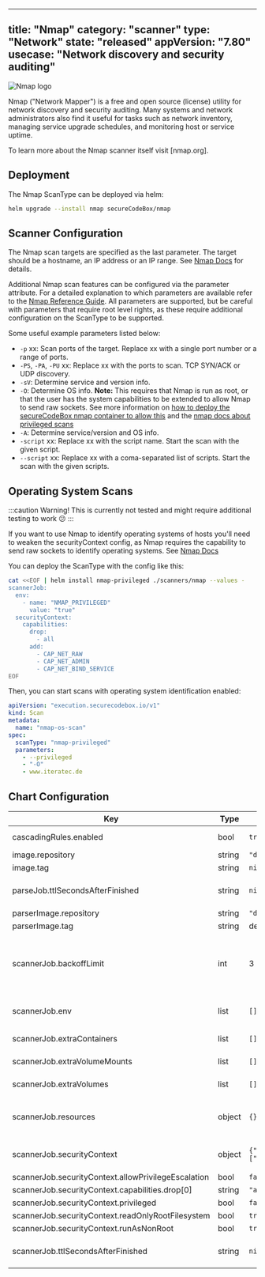 
---
title: "Nmap"
category: "scanner"
type: "Network"
state: "released"
appVersion: "7.80"
usecase: "Network discovery and security auditing"
---

![Nmap logo](https://nmap.org/images/sitelogo.png)

Nmap ("Network Mapper") is a free and open source (license) utility for network discovery and security auditing. Many systems and network administrators also find it useful for tasks such as network inventory, managing service upgrade schedules, and monitoring host or service uptime.

To learn more about the Nmap scanner itself visit [nmap.org].

<!-- end -->

## Deployment

The Nmap ScanType can be deployed via helm:

```bash
helm upgrade --install nmap secureCodeBox/nmap
```

## Scanner Configuration

The Nmap scan targets are specified as the last parameter. The target should be a hostname, an IP address or an IP range. See [Nmap Docs](https://nmap.org/book/man-target-specification.html) for details.

Additional Nmap scan features can be configured via the parameter attribute. For a detailed explanation to which parameters are available refer to the [Nmap Reference Guide](https://nmap.org/book/man.html). All parameters are supported, but be careful with parameters that require root level rights, as these require additional configuration on the ScanType to be supported.

Some useful example parameters listed below:

- `-p` xx: Scan ports of the target. Replace xx with a single port number or a range of ports.
- `-PS`, `-PA`, `-PU` xx: Replace xx with the ports to scan. TCP SYN/ACK or
  UDP discovery.
- `-sV`: Determine service and version info.
- `-O`: Determine OS info. **Note:** This requires that Nmap is run as root, or that the user has the system capabilities to be extended to allow Nmap to send raw sockets. See more information on [how to deploy the secureCodeBox nmap container to allow this](https://github.com/secureCodeBox/scanner-infrastructure-nmap/pull/20) and the [nmap docs about privileged scans](https://secwiki.org/w/Running_nmap_as_an_unprivileged_user)
- `-A`: Determine service/version and OS info.
- `-script` xx: Replace xx with the script name. Start the scan with the given script.
- `--script` xx: Replace xx with a coma-separated list of scripts. Start the scan with the given scripts.

## Operating System Scans

:::caution
Warning! This is currently not tested and might require additional testing to work 😕
:::

If you want to use Nmap to identify operating systems of hosts you'll need to weaken the securityContext config, as Nmap requires the capability to send raw sockets to identify operating systems. See [Nmap Docs](https://secwiki.org/w/Running_nmap_as_an_unprivileged_user)

You can deploy the ScanType with the config like this:

```bash
cat <<EOF | helm install nmap-privileged ./scanners/nmap --values -
scannerJob:
  env:
    - name: "NMAP_PRIVILEGED"
      value: "true"
  securityContext:
    capabilities:
      drop:
        - all
      add:
        - CAP_NET_RAW
        - CAP_NET_ADMIN
        - CAP_NET_BIND_SERVICE
EOF
```

Then, you can start scans with operating system identification enabled:

```yaml
apiVersion: "execution.securecodebox.io/v1"
kind: Scan
metadata:
  name: "nmap-os-scan"
spec:
  scanType: "nmap-privileged"
  parameters:
    - --privileged
    - "-O"
    - www.iteratec.de
```

## Chart Configuration

| Key | Type | Default | Description |
|-----|------|---------|-------------|
| cascadingRules.enabled | bool | `true` | Enables or disables the installation of the default cascading rules for this scanner |
| image.repository | string | `"docker.io/securecodebox/scanner-nmap"` | Container Image to run the scan |
| image.tag | string | `nil` | defaults to the charts version |
| parseJob.ttlSecondsAfterFinished | string | `nil` | seconds after which the kubernetes job for the parser will be deleted. Requires the Kubernetes TTLAfterFinished controller: https://kubernetes.io/docs/concepts/workloads/controllers/ttlafterfinished/ |
| parserImage.repository | string | `"docker.io/securecodebox/parser-nmap"` | Parser image repository |
| parserImage.tag | string | defaults to the charts appVersion | Parser image tag |
| scannerJob.backoffLimit | int | 3 | There are situations where you want to fail a scan Job after some amount of retries due to a logical error in configuration etc. To do so, set backoffLimit to specify the number of retries before considering a scan Job as failed. (see: https://kubernetes.io/docs/concepts/workloads/controllers/job/#pod-backoff-failure-policy) |
| scannerJob.env | list | `[]` | Optional environment variables mapped into each scanJob (see: https://kubernetes.io/docs/tasks/inject-data-application/define-environment-variable-container/) |
| scannerJob.extraContainers | list | `[]` | Optional additional Containers started with each scanJob (see: https://kubernetes.io/docs/concepts/workloads/pods/init-containers/) |
| scannerJob.extraVolumeMounts | list | `[]` | Optional VolumeMounts mapped into each scanJob (see: https://kubernetes.io/docs/concepts/storage/volumes/) |
| scannerJob.extraVolumes | list | `[]` | Optional Volumes mapped into each scanJob (see: https://kubernetes.io/docs/concepts/storage/volumes/) |
| scannerJob.resources | object | `{}` | CPU/memory resource requests/limits (see: https://kubernetes.io/docs/tasks/configure-pod-container/assign-memory-resource/, https://kubernetes.io/docs/tasks/configure-pod-container/assign-cpu-resource/) |
| scannerJob.securityContext | object | `{"allowPrivilegeEscalation":false,"capabilities":{"drop":["all"]},"privileged":false,"readOnlyRootFilesystem":true,"runAsNonRoot":true}` | Optional securityContext set on scanner container (see: https://kubernetes.io/docs/tasks/configure-pod-container/security-context/) |
| scannerJob.securityContext.allowPrivilegeEscalation | bool | `false` | Ensure that users privileges cannot be escalated |
| scannerJob.securityContext.capabilities.drop[0] | string | `"all"` | This drops all linux privileges from the container. |
| scannerJob.securityContext.privileged | bool | `false` | Ensures that the scanner container is not run in privileged mode |
| scannerJob.securityContext.readOnlyRootFilesystem | bool | `true` | Prevents write access to the containers file system |
| scannerJob.securityContext.runAsNonRoot | bool | `true` | Enforces that the scanner image is run as a non root user |
| scannerJob.ttlSecondsAfterFinished | string | `nil` | seconds after which the kubernetes job for the scanner will be deleted. Requires the Kubernetes TTLAfterFinished controller: https://kubernetes.io/docs/concepts/workloads/controllers/ttlafterfinished/ |
